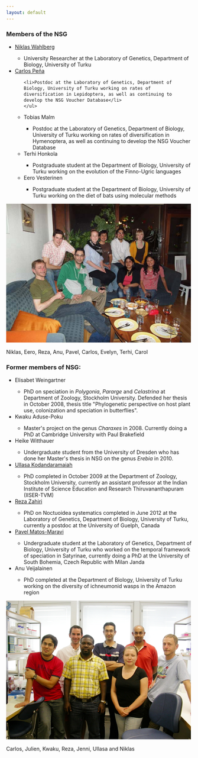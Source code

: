 ```yaml
---
layout: default
---
```


### Members of the NSG


<div class="row-fluid">
    <div class="span12">
        <div class="row-fluid">
            <div class="span5">
                <ul>
                    <li><a href="Wahlberg.htm">Niklas Wahlberg</a></li>
                    <ul>
                        <li>University Researcher at the Laboratory of Genetics, Department of Biology, University of Turku</li>
                    </ul>
                    <li><a href="http://nymphalidae.utu.fi/cpena/" target="_blank">Carlos Pe&ntilde;a</a></li>
                    <ul>

    <li>Postdoc at the Laboratory of Genetics, Department of Biology, University of Turku working on rates of diversification in Lepidoptera, as well as continuing to develop the NSG Voucher Database</li>
    </ul>
<li>Tobias Malm</li>
    <ul>
    <li>Postdoc at the Laboratory of Genetics, Department of Biology, University of Turku working on rates of diversification in Hymenoptera, as well as continuing to develop the NSG Voucher Database</li>
    </ul>
<li>Terhi Honkola</li>
   <ul>
   <li>Postgraduate student at the Department of Biology, University of Turku working on the evolution of the Finno-Ugric languages</li>
   </ul>
<li>Eero Vesterinen</li>
   <ul>
   <li>Postgraduate student at the Department of Biology, University of Turku working on the diet of bats using molecular methods</li>
   </ul>
</ul>
            </div>
            <div class="span7">
	            <p><img class="img-polaroid" src="assets/img/nsg_group3.jpg" alt="The NSG" width="500px" /></p>
	            <p>Niklas, Eero, Reza, Anu, Pavel, Carlos, Evelyn, Terhi, Carol</p>
            </div>
        </div>
    </div>
</div>


### Former members of NSG:

<div class="row-fluid">
    <div class="span12">
        <div class="row-fluid">
            <div class="span5">
<ul>
<li>Elisabet Weingartner</li>
    <ul>
    <li>PhD on speciation in <i>Polygonia</i>, <i>Pararge</i> and <i>Celastrina</i> at Department of Zoology, Stockholm University. Defended her thesis in October 2008, thesis title "Phylogenetic perspective on host plant use, colonization and speciation in butterflies".</li>
    </ul>
<li>Kwaku Aduse-Poku</li>
   <ul>
   <li>Master's project on the genus <i>Charaxes</i> in 2008. Currently doing a PhD at Cambridge University with Paul Brakefield</li>
   </ul>
<li>Heike Witthauer</li>
   <ul>
   <li>Undergraduate student from the University of Dresden who has done her Master's thesis in NSG on the genus <i>Erebia</i> in 2010.</li>
   </ul>
<li><a href="http://www.vanasiri.in/" target="_blank">Ullasa Kodandaramaiah</a></li>
    <ul>
    <li>PhD completed in October 2009 at the Department of Zoology, Stockholm University, currently an assistant professor at the Indian Institute of Science Education and Research Thiruvananthapuram (IISER-TVM)</li>
    </ul>
<li><a href="http://users.utu.fi/rezzah/index.html" target="_blank">Reza Zahiri</a></li>
    <ul>
    <li>PhD on Noctuoidea systematics completed in June 2012 at the Laboratory of Genetics, Department of Biology, University of Turku, currently a postdoc at the University of Guelph, Canada</li>
    </ul>
<li><a href="http://nymphalidae.utu.fi/pavel/" target="_blank">Pavel Matos-Maravi</a></li>
   <ul>
   <li>Undergraduate student at the Laboratory of Genetics, Department of Biology, University of Turku who worked on the temporal framework of speciation in Satyrinae, currently doing a PhD at the University of South Bohemia, Czech Republic with Milan Janda</li>
   </ul>
<li>Anu Veijalainen</li>
   <ul>
   <li>PhD completed at the Department of Biology, University of Turku working on the diversity of ichneumonid wasps in the Amazon region</li>
   </ul>
</ul>
            </div>
            <div class="span7">
                <div class="figure_caption">
	                <p><img class="img-polaroid" src="assets/img/nsg_group.JPG" alt="The NSG2" width="500px" /></p>
	                <p>Carlos, Julien, Kwaku, Reza, Jenni, Ullasa and Niklas</p>
                </div>
            </div>
        </div>
    </div>
</div>


